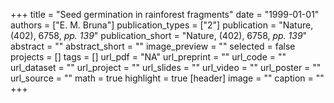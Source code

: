 +++
title = "Seed germination in rainforest fragments"
date = "1999-01-01"
authors = ["E. M. Bruna"]
publication_types = ["2"]
publication = "Nature, (402), 6758, _pp. 139_"
publication_short = "Nature, (402), 6758, _pp. 139_"
abstract = ""
abstract_short = ""
image_preview = ""
selected = false
projects = []
tags = []
url_pdf = "NA"
url_preprint = ""
url_code = ""
url_dataset = ""
url_project = ""
url_slides = ""
url_video = ""
url_poster = ""
url_source = ""
math = true
highlight = true
[header]
image = ""
caption = ""
+++
